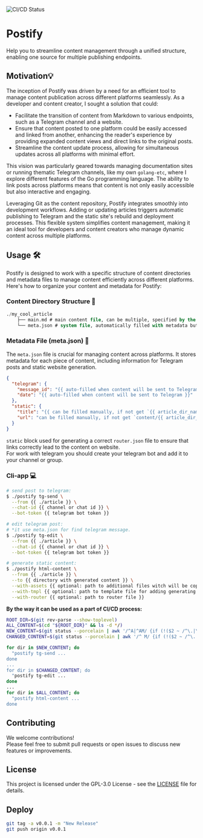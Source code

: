 ![CI/CD Status](https://github.com//Mad-Pixels/go-postify/actions/workflows/publish.yml/badge.svg?branch=main)

# Postify

Help you to streamline content management through a unified structure, enabling one source for multiple publishing endpoints.

## Motivation💡

The inception of Postify was driven by a need for an efficient tool to manage content publication across different 
platforms seamlessly. As a developer and content creator, I sought a solution that could:

- Facilitate the transition of content from Markdown to various endpoints, such as a Telegram channel and a website.
- Ensure that content posted to one platform could be easily accessed and linked from another, enhancing the reader's experience by providing expanded content views and direct links to the original posts.
- Streamline the content update process, allowing for simultaneous updates across all platforms with minimal effort.

This vision was particularly geared towards managing documentation sites or running thematic Telegram channels, like my own `golang-etc`, where I explore different features of the Go programming language. The ability to link posts across platforms means that content is not only easily accessible but also interactive and engaging.

Leveraging Git as the content repository, Postify integrates smoothly into development workflows. Adding or updating articles triggers automatic publishing to Telegram and the static site's rebuild and deployment processes. This flexible system simplifies content management, making it an ideal tool for developers and content creators who manage dynamic content across multiple platforms.

## Usage 🛠

Postify is designed to work with a specific structure of content directories and metadata files to manage content efficiently across different platforms. Here's how to organize your content and metadata for Postify:
### Content Directory Structure 📁
```sql
./my_cool_article
    ├── main.md # main content file, can be multiple, specified by the `--with-blocks` flag.
    └── meta.json # system file, automatically filled with metadata but it can be changed manually.
```

### Metadata File (meta.json) 📄
The `meta.json` file is crucial for managing content across platforms. It stores metadata for each piece of content, including information for Telegram posts and static website generation.
```json
{
  "telegram": {
    "message_id": "{{ auto-filled when content will be sent to Telegram }}",
    "date": "{{ auto-filled when content will be sent to Telegram }}"
  },
  "static": {
    "title": "{{ can be filled manually, if not get `{{ article_dir_name }}` }}",
    "url": "can be filled manually, if not get `content/{{ article_dir_name }}` "
  }
}
```
`static` block used for generating a correct `router.json` file to ensure that links correctly lead to the content on website.  
For work with telegram you should create your telegram bot and add it to your channel or group.
### Cli-app  💻
```bash
# send post to telegram:
$ ./postify tg-send \
  --from {{ ./article }} \
  --chat-id {{ channel or chat id }} \
  --bot-token {{ telegram bot token }}

# edit telegram post:
# *it use meta.json for find telegram message.
$ ./postify tg-edit \
  --from {{ ./article }} \
  --chat-id {{ channel or chat id }} \
  --bot-token {{ telegram bot token }}

# generate static content:
$ ./postify html-content \
  --from {{ ./article }} \
  --to {{ directory with generated content }} \
  --with-assets {{ optional: path to additional files witch will be copy to content directory }} \
  --with-tmpl {{ optional: path to template file for adding generating content to template }} \
  --with-router {{ optional: path to router file }}
```
  
**By the way it can be used as a part of CI/CD process:**
```bash
ROOT_DIR=$(git rev-parse --show-toplevel)
ALL_CONTENT=$(cd "${ROOT_DIR}" && ls -d */)
NEW_CONTENT=$(git status --porcelain | awk '/^A|^AM/ {if (!($2 ~ /^\.|\/\./)) print $2}' | xargs -n1 dirname | sort -u | grep -vE '^\.?$')
CHANGED_CONTENT=$(git status --porcelain | awk '/^ M/ {if (!($2 ~ /^\.|\/\./)) print $2}' | xargs -n1 dirname | sort -u | grep -vE '^\.?$')

for dir in $NEW_CONTENT; do
  "postify tg-send ...
done
...
for dir in $CHANGED_CONTENT; do
  "postify tg-edit ...
done
...
for dir in $ALL_CONTENT; do
  "postify html-content ...
done
```

## Contributing
We welcome contributions!  
Please feel free to submit pull requests or open issues to discuss new features or improvements.

## License
This project is licensed under the GPL-3.0 License - see the 
[LICENSE](https://github.com/Mad-Pixels/go-postify/blob/main/LICENSE) file for details.

## Deploy
```bash
git tag -a v0.0.1 -m "New Release" 
git push origin v0.0.1
```
